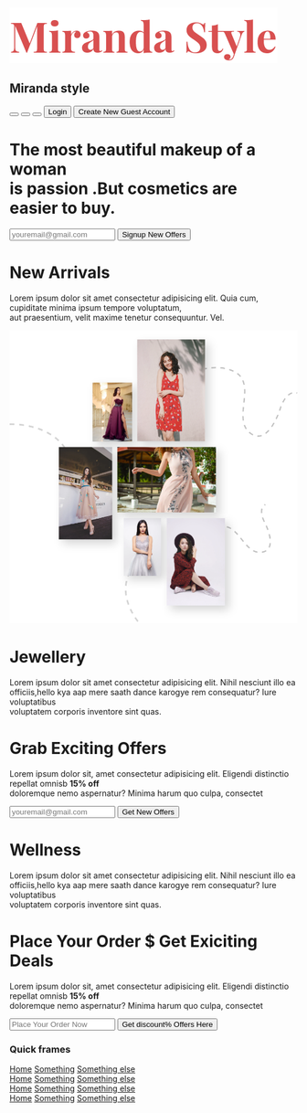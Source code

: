 <!DOCTYPE html>
<html lang="en">
<head>
    <meta charset="UTF-8">
    <meta name="viewport" content="width=device-width, initial-scale=1.0">
    <meta http-equiv="X-UA-Compatible" content="ie=edge">
    <title>firstwebsite</title>
    <link rel="stylesheet" href="https://stackpath.bootstrapcdn.com/font-awesome/4.7.0/css/font-awesome.min.css">
    <link href="https://fonts.googleapis.com/css?family=Montserrat:400,600&display=swap" rel="stylesheet">
    <link href="https://fonts.googleapis.com/css?family=Playfair+Display:700&display=swap" rel="stylesheet">
    <link rel="stylesheet" href="style.css">
</head>
<body>
    <div id="overlay">
        <div id="line1"></div>
        <img src="Miranda Style.png" alt="">
        <div id="line2"></div>
        </div>
    <div id="div1">
        <div id="div2">
            <h2><b>Miranda</b> style</h2>
            <div id="div3">
                <button><i class="fa fa-bell"></i></button>
                <button><i class="fa fa-facebook-f"></i></button>
                <button><i class="fa fa-instagram"></i></button>
                <button>Login</button>
                <button>Create New Guest Account</button>
            </div>
        </div>
        <div id="div4">
            <div id="div5">
                <h1>The most beautiful makeup of a woman <br>is passion .But <b>cosmetics are <br> easier to buy.</b></h1>
                <div id="div6">
                    <input type="text" placeholder="youremail@gmail.com">
                    <button>Signup New Offers</button>
                </div>
            </div>
        </div>
    </div>
    <div id="div7">
        <div id="div8">
            <h1>New Arrivals</h1>
            <p>Lorem ipsum dolor sit amet consectetur adipisicing elit. Quia cum, cupiditate minima ipsum tempore voluptatum,<br> aut praesentium, velit maxime tenetur consequuntur. Vel.</p>
            <img src="clg2 (1).png" alt="">
        </div>
    </div>
    <div id="div9">
        <div id="diva">
            <h1>Jewellery</h1> 
            <p>Lorem ipsum dolor sit amet consectetur adipisicing elit. Nihil nesciunt illo ea officiis,hello kya aap mere saath dance karogye rem consequatur? Iure voluptatibus <br> voluptatem corporis inventore sint quas.</p>
            <div id="divb">
                <div id="onej" class="class"></div>
                <div id="twoj" class="class"></div>
                <div id="threej" class="class"></div>
                <div id="fourj" class="class"></div> 
            </div>
        </div>
    </div>
    <div id="divc">
        <h1>Grab Exciting Offers</h1>
        <p>Lorem ipsum dolor sit, amet consectetur adipisicing elit. Eligendi distinctio repellat omnisb  <b>15% off</b>   <br>                doloremque nemo aspernatur? Minima harum quo culpa, consectet</p>
        <div id="divd">
            <input type="text" placeholder="youremail@gmail.com">
            <button>Get New Offers</button> 
        </div>
    </div>
    <div id="dive">
        <div id="divf">
            <h1>Wellness</h1> 
            <p>Lorem ipsum dolor sit amet consectetur adipisicing elit. Nihil nesciunt illo ea officiis,hello kya aap mere saath dance karogye rem consequatur? Iure voluptatibus <br> voluptatem corporis inventore sint quas.</p>
            <div id="divg">
                <div id="onew" class="class"></div>
                <div id="twow" class="class"></div>
                <div id="threew" class="class"></div>
                <div id="fourw" class="class"></div> 
            </div>
        </div>
    </div>
    <div id="divh">
        <h1>Place Your Order $ Get Exiciting Deals</h1>
        <p>Lorem ipsum dolor sit, amet consectetur adipisicing elit. Eligendi distinctio repellat omnisb  <b>15% off</b>   <br>                doloremque nemo aspernatur? Minima harum quo culpa, consectet</p>
        <div id="divi">
            <input type="text" placeholder="Place Your Order Now">
            <button>Get discount% Offers Here</button> 
        </div>
    </div>
    <div id="footer">
        <h3>Quick frames</h3>
        <div id="parentdiv">
            <div class="links">
                <a href="#">Home</a>
                <a href="#">Something</a>
                <a href="#">Something else</a>
            </div>
            <div class="links">
                <a href="#">Home</a>
                <a href="#">Something</a>
                <a href="#">Something else</a>
            </div>
            <div class="links">
                <a href="#">Home</a>
                <a href="#">Something</a>
                <a href="#">Something else</a>
            </div>
            <div class="links">
               <a href="#">Home</a>
                <a href="#">Something</a>
                <a href="#">Something else</a>
            </div>
        </div>
    </div>
 
</body>
</html> 
